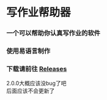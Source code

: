 # 写作业帮助器
### 一个可以帮助你认真写作业的软件
### 使用易语言制作
### 下载请前往 [Releases](https://github.com/xiaojiangxj233/Write-homework-helper/releases/ "Releases")
2.0.0大概应该没bug了吧<br>
后面应该不会更新了
